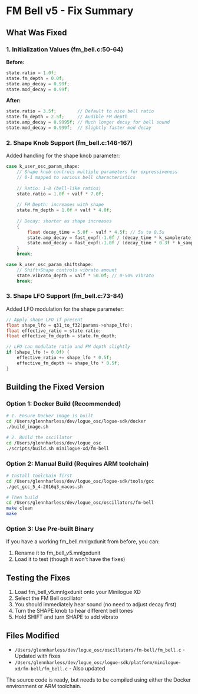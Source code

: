 # FM Bell v5 - Fix Summary

## What Was Fixed

### 1. Initialization Values (fm_bell.c:50-64)
**Before:**
```c
state.ratio = 1.0f;
state.fm_depth = 0.0f;
state.amp_decay = 0.99f;
state.mod_decay = 0.99f;
```

**After:**
```c
state.ratio = 3.5f;        // Default to nice bell ratio
state.fm_depth = 2.5f;     // Audible FM depth
state.amp_decay = 0.9995f; // Much longer decay for bell sound
state.mod_decay = 0.999f;  // Slightly faster mod decay
```

### 2. Shape Knob Support (fm_bell.c:146-167)
Added handling for the shape knob parameter:
```c
case k_user_osc_param_shape:
    // Shape knob controls multiple parameters for expressiveness
    // 0-1 mapped to various bell characteristics
    
    // Ratio: 1-8 (bell-like ratios)
    state.ratio = 1.0f + valf * 7.0f;
    
    // FM Depth: increases with shape
    state.fm_depth = 1.0f + valf * 4.0f;
    
    // Decay: shorter as shape increases
    {
        float decay_time = 5.0f - valf * 4.5f; // 5s to 0.5s
        state.amp_decay = fast_expf(-1.0f / (decay_time * k_samplerate));
        state.mod_decay = fast_expf(-1.0f / (decay_time * 0.3f * k_samplerate));
    }
    break;

case k_user_osc_param_shiftshape:
    // Shift+Shape controls vibrato amount
    state.vibrato_depth = valf * 50.0f; // 0-50% vibrato
    break;
```

### 3. Shape LFO Support (fm_bell.c:73-84)
Added LFO modulation for the shape parameter:
```c
// Apply shape LFO if present
float shape_lfo = q31_to_f32(params->shape_lfo);
float effective_ratio = state.ratio;
float effective_fm_depth = state.fm_depth;

// LFO can modulate ratio and FM depth slightly
if (shape_lfo != 0.0f) {
    effective_ratio += shape_lfo * 0.5f;
    effective_fm_depth += shape_lfo * 0.5f;
}
```

## Building the Fixed Version

### Option 1: Docker Build (Recommended)
```bash
# 1. Ensure Docker image is built
cd /Users/glennharless/dev/logue_osc/logue-sdk/docker
./build_image.sh

# 2. Build the oscillator
cd /Users/glennharless/dev/logue_osc
./scripts/build.sh minilogue-xd/fm-bell
```

### Option 2: Manual Build (Requires ARM toolchain)
```bash
# Install toolchain first
cd /Users/glennharless/dev/logue_osc/logue-sdk/tools/gcc
./get_gcc_5_4-2016q3_macos.sh

# Then build
cd /Users/glennharless/dev/logue_osc/oscillators/fm-bell
make clean
make
```

### Option 3: Use Pre-built Binary
If you have a working fm_bell.mnlgxdunit from before, you can:
1. Rename it to fm_bell_v5.mnlgxdunit
2. Load it to test (though it won't have the fixes)

## Testing the Fixes

1. Load fm_bell_v5.mnlgxdunit onto your Minilogue XD
2. Select the FM Bell oscillator
3. You should immediately hear sound (no need to adjust decay first)
4. Turn the SHAPE knob to hear different bell tones
5. Hold SHIFT and turn SHAPE to add vibrato

## Files Modified

- `/Users/glennharless/dev/logue_osc/oscillators/fm-bell/fm_bell.c` - Updated with fixes
- `/Users/glennharless/dev/logue_osc/logue-sdk/platform/minilogue-xd/fm-bell/fm_bell.c` - Also updated

The source code is ready, but needs to be compiled using either the Docker environment or ARM toolchain.
